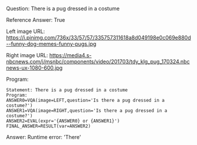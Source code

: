 Question: There is a pug dressed in a costume

Reference Answer: True

Left image URL: https://i.pinimg.com/736x/33/57/57/335757311618a8d049198e0c069e880d--funny-dog-memes-funny-pugs.jpg

Right image URL: https://media4.s-nbcnews.com/j/msnbc/components/video/201703/tdy_klg_pug_170324.nbcnews-ux-1080-600.jpg

Program:

```
Statement: There is a pug dressed in a costume
Program:
ANSWER0=VQA(image=LEFT,question='Is there a pug dressed in a costume?')
ANSWER1=VQA(image=RIGHT,question='Is there a pug dressed in a costume?')
ANSWER2=EVAL(expr='{ANSWER0} or {ANSWER1}')
FINAL_ANSWER=RESULT(var=ANSWER2)
```
Answer: Runtime error: 'There'

